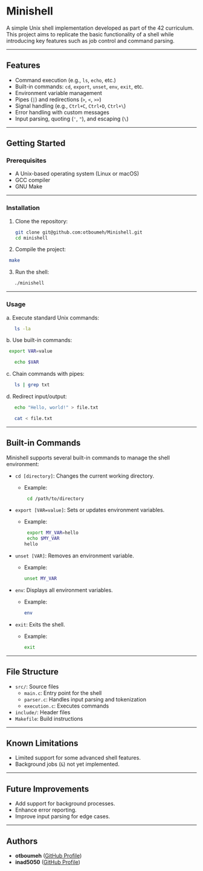 # Minishell

A simple Unix shell implementation developed as part of the 42 curriculum. This project aims to replicate the basic functionality of a shell while introducing key features such as job control and command parsing.

---

## Features

- Command execution (e.g., `ls`, `echo`, etc.)
- Built-in commands: `cd`, `export`, `unset`, `env`, `exit`, etc.
- Environment variable management
- Pipes (`|`) and redirections (`>`, `<`, `>>`)
- Signal handling (e.g., `Ctrl+C`, `Ctrl+D`, `Ctrl+\`)
- Error handling with custom messages
- Input parsing, quoting (`'`, `"`), and escaping (`\`)

---


## Getting Started

### Prerequisites

- A Unix-based operating system (Linux or macOS)
- GCC compiler
- GNU Make
---
### Installation

1. Clone the repository:
   ```bash
   git clone git@github.com:otboumeh/Minishell.git
   cd minishell
2. Compile the project:

  ```bash
   make
```
3. Run the shell:

```bash
   ./minishell
```
---
### Usage
   a. Execute standard Unix commands:

```bash
   ls -la
```
  b. Use built-in commands:

```bash
 export VAR=value
```
```bash
   echo $VAR
```
   c. Chain commands with pipes:

```bash
   ls | grep txt
```
   d. Redirect input/output:

```bash
   echo "Hello, world!" > file.txt
```
```bash
   cat < file.txt
```
---
## Built-in Commands

Minishell supports several built-in commands to manage the shell environment:

- `cd [directory]`: Changes the current working directory.
  - Example: 
    ```bash
     cd /path/to/directory
    ```

- `export [VAR=value]`: Sets or updates environment variables.
  - Example: 
    ```bash
     export MY_VAR=hello
     echo $MY_VAR
    hello
    ```

- `unset [VAR]`: Removes an environment variable.
  - Example: 
    ```bash
    unset MY_VAR
    ```

- `env`: Displays all environment variables.
  - Example: 
    ```bash
    env
    ```

- `exit`: Exits the shell.
  - Example:
    ```bash
    exit
    ```

---
## File Structure

- `src/`: Source files
  - `main.c`: Entry point for the shell
  - `parser.c`: Handles input parsing and tokenization
  - `execution.c`: Executes commands
- `include/`: Header files
- `Makefile`: Build instructions

---

## Known Limitations

- Limited support for some advanced shell features.
- Background jobs (`&`) not yet implemented.

---

## Future Improvements

- Add support for background processes.
- Enhance error reporting.
- Improve input parsing for edge cases.
---
## Authors

- **otboumeh** ([GitHub Profile](https://github.com/otboumeh))
- **inad5050** ([GitHub Profile](https://github.com/inad5050))
